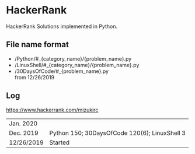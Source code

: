 # HackerRank

HackerRank Solutions implemented in Python. 

## File name format
- /Python/#_{category_name}/{problem_name}.py
- /LinuxShell/#_{category_name}/{problem_name}.py
- /30DaysOfCode/#_{problem_name}.py  
from 12/26/2019 

## Log

https://www.hackerrank.com/mizukirc

|             |                     |
| --          | --                  |
| Jan. 2020   |                     |
| Dec. 2019   | Python 150; 30DaysOfCode 120(6); LinuxShell 3  |
| 12/26/2019  | Started             |

